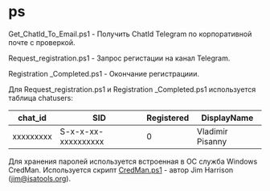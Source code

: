 # ps

Get_ChatId_To_Email.ps1 - Получить ChatId Telegram по корпоративной почте с проверкой.

Request_registration.ps1 - Запрос регистации на канал Telegram.

Registration _Completed.ps1 - Окончание регистрациии.

Для Request_registration.ps1 и Registration _Completed.ps1 используется таблица chatusers:

| chat_id | SID               | Registered | DisplayName      |
|---------|-------------------|------------|------------------|
|xxxxxxxxx|S-x-x-xx-xxxxxxxxxx| 0          | Vladimir Pisanny |

Для хранения паролей используется встроенная в ОС служба Windows CredMan. Используется скрипт [CredMan.ps1][] - автор Jim Harrison (jim@isatools.org). 

[CredMan.ps1]: https://gallery.technet.microsoft.com/scriptcenter/PowerShell-Credentials-d44c3cde
